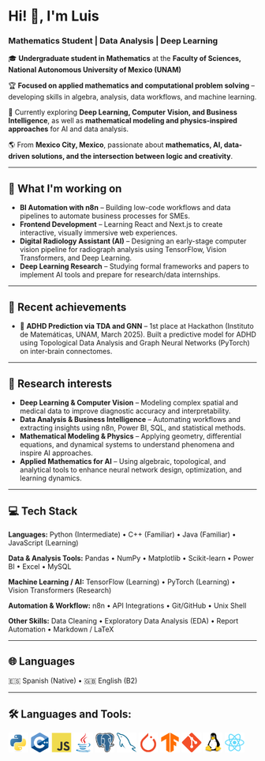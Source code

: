 # Hi! 👋, I'm Luis

### Mathematics Student | Data Analysis | Deep Learning

🎓 **Undergraduate student in Mathematics** at the **Faculty of Sciences, National Autonomous University of Mexico (UNAM)**  

🏆 **Focused on applied mathematics and computational problem solving** – developing skills in algebra, analysis, data workflows, and machine learning.  

🔬 Currently exploring **Deep Learning, Computer Vision, and Business Intelligence**, as well as **mathematical modeling and physics-inspired approaches** for AI and data analysis.  

🌎 From **Mexico City, Mexico**, passionate about **mathematics, AI, data-driven solutions, and the intersection between logic and creativity**.


---
## 🔧 What I'm working on

- **BI Automation with n8n** – Building low-code workflows and data pipelines to automate business processes for SMEs.  
- **Frontend Development** – Learning React and Next.js to create interactive, visually immersive web experiences.  
- **Digital Radiology Assistant (AI)** – Designing an early-stage computer vision pipeline for radiograph analysis using TensorFlow, Vision Transformers, and Deep Learning.  
- **Deep Learning Research** – Studying formal frameworks and papers to implement AI tools and prepare for research/data internships.

---

## 🏅 Recent achievements

- 🥇 **ADHD Prediction via TDA and GNN** – 1st place at Hackathon (Instituto de Matemáticas, UNAM, March 2025). Built a predictive model for ADHD using Topological Data Analysis and Graph Neural Networks (PyTorch) on inter-brain connectomes.

---

## 🔬 Research interests

- **Deep Learning & Computer Vision** – Modeling complex spatial and medical data to improve diagnostic accuracy and interpretability.  
- **Data Analysis & Business Intelligence** – Automating workflows and extracting insights using n8n, Power BI, SQL, and statistical methods.  
- **Mathematical Modeling & Physics** – Applying geometry, differential equations, and dynamical systems to understand phenomena and inspire AI approaches.  
- **Applied Mathematics for AI** – Using algebraic, topological, and analytical tools to enhance neural network design, optimization, and learning dynamics.

---

## 💻 Tech Stack

**Languages:** Python (Intermediate) • C++ (Familiar) • Java (Familiar) • JavaScript (Learning)  

**Data & Analysis Tools:** Pandas • NumPy • Matplotlib • Scikit-learn • Power BI • Excel • MySQL  

**Machine Learning / AI:** TensorFlow (Learning) • PyTorch (Learning) • Vision Transformers (Research)  

**Automation & Workflow:** n8n • API Integrations • Git/GitHub • Unix Shell  

**Other Skills:** Data Cleaning • Exploratory Data Analysis (EDA) • Report Automation • Markdown / LaTeX 


---

## 🌐 Languages

🇪🇸 Spanish (Native) • 🇬🇧 English (B2) 


---
## 🛠️ Languages and Tools:

<p align="left">
<img src="https://raw.githubusercontent.com/devicons/devicon/master/icons/python/python-original.svg" alt="python" width="40" height="40"/>
<img src="https://raw.githubusercontent.com/devicons/devicon/master/icons/cplusplus/cplusplus-original.svg" alt="cplusplus" width="40" height="40"/>
<img src="https://raw.githubusercontent.com/devicons/devicon/master/icons/javascript/javascript-original.svg" alt="javascript" width="40" height="40"/>
<img src="https://raw.githubusercontent.com/devicons/devicon/master/icons/java/java-original.svg" alt="java" width="40" height="40"/>
<img src="https://raw.githubusercontent.com/devicons/devicon/master/icons/postgresql/postgresql-original.svg" alt="postgresql" width="40" height="40"/>
<img src="https://raw.githubusercontent.com/devicons/devicon/master/icons/mysql/mysql-original.svg" alt="mysql" width="40" height="40"/>
<img src="https://raw.githubusercontent.com/devicons/devicon/master/icons/pytorch/pytorch-original.svg" alt="pytorch" width="40" height="40"/>
<img src="https://raw.githubusercontent.com/devicons/devicon/master/icons/tensorflow/tensorflow-original.svg" alt="tensorflow" width="40" height="40"/>
<img src="https://raw.githubusercontent.com/devicons/devicon/master/icons/git/git-original.svg" alt="git" width="40" height="40"/>
<img src="https://raw.githubusercontent.com/devicons/devicon/master/icons/linux/linux-original.svg" alt="linux" width="40" height="40"/>
<img src="https://raw.githubusercontent.com/devicons/devicon/master/icons/react/react-original.svg" alt="react" width="40" height="40"/>
</p>

